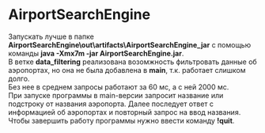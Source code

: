 # AirportSearchEngine
Запускать лучше в папке **AirportSearchEngine\out\artifacts\AirportSearchEngine_jar** с помощью команды **java -Xmx7m -jar AirportSearchEngine.jar**.  
В ветке **data_filtering** реализована возомжность фильтровать данные об аэропортах, но она не была добавлена в **main**, т.к. работает слишком долго.  
Без нее в среднем запросы работают за 60 мс, а с ней 2000 мс.  
При запуске программы в main-версии запросит название или подстроку от названия аэропорта. Далее последует ответ с информацией об аэропортах
и повторный запрос на ввод названия.  
Чтобы завершить работу программы нужно ввести команду **!quit**.  
